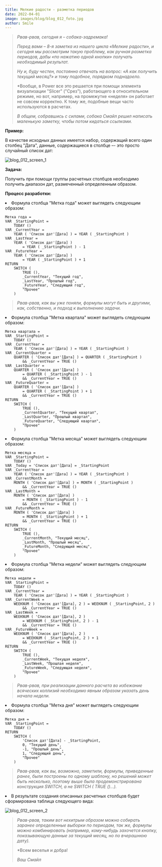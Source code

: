 ```yaml
---
title: Мелкие радости - разметка периодов
date: 2022-04-01
image: images/blog/blog_012_foto.jpg
author: Smile
---
```


> *Рвав-рвав, сегодня я – собака-задремака!*
>
> *Перед вами – 8-я заметка из нашего цикла «Мелкие радости», и сегодня мы рассмотрим такую проблему, как ручная разметка периодов, дабы «по нажатию одной кнопки» получать необходимый результат.*
>
> *Ну и, буду честен, постоянно отвечать на вопрос: «А как получить текущий месяц?» и тому подобное, порядком поднадоело.*
>
> *Вообще, в Power все это решается при помощи элемента визуализации "Slicer" ("Срез"), работающего в относительном режиме, но вот, например, на промежутке «неделя» он работает не совсем корректно. К тому же, подобные вещи часто используются в расчетах.
>
> *В общем, собравшись с силами, собака Смайл решил написать маленькую заметку, чтобы потом кидаться ссылками.*


**Пример:**

В качестве исходных данных имеется набор, содержащий всего один столбец "Дата", данные, содержащиеся в столбце –- это просто случайный список дат:

![blog_012_screen_1](https://kkadikin.ru/images/blog/blog_012_screen_1.jpg)


**Задача:**

Получить при помощи группы расчетных столбцов необходимо получить диапазон дат, размеченный определенным образом.


**Процесс разработки:**

**<li>** Формула столбца "Метка года" может выглядеть следующим образом:

```dax
Метка года = 
VAR _StartingPoint =
    TODAY ()
VAR _CurrentYear =
    YEAR ( 'Список дат'[Дата] ) = YEAR ( _StartingPoint )
VAR _LastYear =
    YEAR ( 'Список дат'[Дата] )
        = YEAR ( _StartingPoint ) - 1
VAR _FutureYear =
    YEAR ( 'Список дат'[Дата] )
        = YEAR ( _StartingPoint ) + 1
RETURN
    SWITCH (
        TRUE (),
        _CurrentYear, "Текущий год",
        _LastYear, "Прошлый год",
        _FutureYear, "Следующий год",
        "Прочее"
    )
```

> *Рвав-рвав, как вы уже поняли, формулы могут быть и другими, как, собственно, и подход к выполнению задачи.*

**<li>** Формула столбца "Метка квартала" может выглядеть следующим образом:

```dax
Метка квартала = 
VAR _StartingPoint =
    TODAY ()
VAR _CurrentYear =
    YEAR ( 'Список дат'[Дата] ) = YEAR ( _StartingPoint )
VAR _CurrentQuarter =
    QUARTER ( 'Список дат'[Дата] ) = QUARTER ( _StartingPoint )
        && _CurrentYear = TRUE ()
VAR _LastQuarter =
    QUARTER ( 'Список дат'[Дата] )
        = QUARTER ( _StartingPoint ) - 1
        && _CurrentYear = TRUE ()
VAR _FutureQuarter =
    QUARTER ( 'Список дат'[Дата] )
        = QUARTER ( _StartingPoint ) + 1
        && _CurrentYear = TRUE ()
RETURN
    SWITCH (
        TRUE (),
        _CurrentQuarter, "Текущий квартал",
        _LastQuarter, "Прошлый квартал",
        _FutureQuarter, "Следующий квартал",
        "Прочее"
    )
```

**<li>** Формула столбца "Метка месяца" может выглядеть следующим образом:

```dax
Метка месяца = 
VAR _StartingPoint =
    TODAY ()
VAR _Today = 'Список дат'[Дата] = _StartingPoint
VAR _CurrentYear =
    YEAR ( 'Список дат'[Дата] ) = YEAR ( _StartingPoint )
VAR _CurrentMonth =
    MONTH ( 'Список дат'[Дата] ) = MONTH ( _StartingPoint )
        && _CurrentYear = TRUE ()
VAR _LastMonth =
    MONTH ( 'Список дат'[Дата] )
        = MONTH ( _StartingPoint ) - 1
        && _CurrentYear = TRUE ()
VAR _FutureMonth =
    MONTH ( 'Список дат'[Дата] )
        = MONTH ( _StartingPoint ) + 1
        && _CurrentYear = TRUE ()
RETURN
    SWITCH (
        TRUE (),
        _CurrentMonth, "Текущий месяц",
        _LastMonth, "Прошлый месяц",
        _FutureMonth, "Следующий месяц",
        "Прочее"
    )
```

**<li>** Формула столбца "Метка недели" может выглядеть следующим образом:

```dax
Метка недели = 
VAR _StartingPoint =
    TODAY ()
VAR _CurrentYear =
    YEAR ( 'Список дат'[Дата] ) = YEAR ( _StartingPoint )
VAR _CurrentWeek =
    WEEKNUM ( 'Список дат'[Дата], 2 ) = WEEKNUM ( _StartingPoint, 2 )
        && _CurrentYear = TRUE ()
VAR _LastWeek =
    WEEKNUM ( 'Список дат'[Дата], 2 )
        = WEEKNUM ( _StartingPoint, 2 ) - 1
        && _CurrentYear = TRUE ()
VAR _FutureWeek =
    WEEKNUM ( 'Список дат'[Дата], 2 )
        = WEEKNUM ( _StartingPoint, 2 ) + 1
        && _CurrentYear = TRUE ()
RETURN
    SWITCH (
        TRUE (),
        _CurrentWeek, "Текущая неделя",
        _LastWeek, "Прошлая неделя",
        _FutureWeek, "Следующая неделя",
        "Прочее"
    )
```

> *Рвав-рвав, при реализации данного расчета во избежание всяческих коллизий необходимо явным образом указать день начала недели.*

**<li>** Формула столбца "Метка дня" может выглядеть следующим образом:

```dax
Метка дня = 
VAR _StartingPoint =
    TODAY ()
RETURN
    SWITCH (
        'Список дат'[Дата] - _StartingPoint,
        0, "Текущий день",
        -1, "Прошлый день",
        1, "Следующий день",
        "Прочее"
    )
```

> *Рвав-рвав, как вы, возможно, заметили, формулы, приведенные ранее, были построены по одному шаблону, но решений может быть несколько, поэтому выше была продемонстрирована конструкция SWITCH, а не SWITCH ( TRUE ()…).*

**<li>** В результате создания описанных расчетных столбцов будет сформирована таблица следующего вида:

![blog_012_screen_2](https://kkadikin.ru/images/blog/blog_012_screen_2.jpg)

> *Рвав-рвав, таким вот нехитрым образом можно собирать заранее определенные выборки по периодам, так же, формулы можно комбинировать (например, кому-нибудь захочется кнопку, показывающую данные за текущий месяц, но по вчерашнюю дату).*
>
>*Всем веселья и добра!
>
> *Ваш Смайл*
